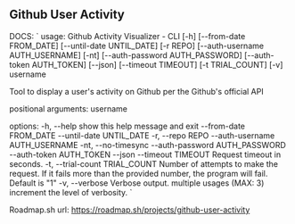 ## Github User Activity

DOCS:
`
usage: Github Activity Visualizer - CLI [-h] [--from-date FROM_DATE] [--until-date UNTIL_DATE] [-r REPO] [--auth-username AUTH_USERNAME] [-nt]
                                        [--auth-password AUTH_PASSWORD] [--auth-token AUTH_TOKEN] [--json] [--timeout TIMEOUT] [-t TRIAL_COUNT] [-v]
                                        username

Tool to display a user's activity on Github per the Github's official API

positional arguments:
  username

options:
  -h, --help            show this help message and exit
  --from-date FROM_DATE
  --until-date UNTIL_DATE
  -r, --repo REPO
  --auth-username AUTH_USERNAME
  -nt, --no-timesync
  --auth-password AUTH_PASSWORD
  --auth-token AUTH_TOKEN
  --json
  --timeout TIMEOUT     Request timeout in seconds.
  -t, --trial-count TRIAL_COUNT
                        Number of attempts to make the request. If it fails more than the provided number, the program will fail. Default is "1"
  -v, --verbose         Verbose output. multiple usages (MAX: 3) increment the level of verbosity.
  `


Roadmap.sh url: https://roadmap.sh/projects/github-user-activity